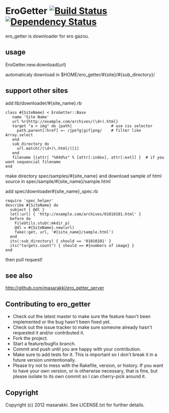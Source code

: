 EroGetter [![Build Status](https://secure.travis-ci.org/masarakki/ero_getter.png)](http://travis-ci.org/masarakki/ero_getter) [![Dependency Status](https://gemnasium.com/masarakki/ero_getter.png)](http://gemnasium.com/masarakki/ero_getter)
=========

ero_getter is downloader for ero gazou.

usage
-----
 EroGetter.new.download(url)

automaticaly download in $HOME/ero_getter/#{site}/#{sub_directory}/

support other sites
-------------------

add lib/downloader/#{site_name}.rb

    class #{SiteName} < EroGetter::Base
       name 'Site Name'
       url %r{http://example.com/archives/(\d+).html}
       target "a > img" do |path|                 # use css selector
         path.parent[:href] =~ /jpe?g|gif|png/    # filter like Array.select
       end
       sub_directory do
         url.match(/(\d+)\.html/)[1]
       end
       filename {|attr| "%04d%s" % [attr[:index], attr[:ext]] }  # if you want sequencial filename
    end

make directory spec/samples/#{site_name}
and download sample of html source in spec/sample/#{site_name}/sample.html

add spec/downloader#{site_name}_spec.rb

    require 'spec_helper'
    describe #{SiteName} do
      subject { @dl }
      let(:url) { 'http://example.com/archives/01010101.html' }
      before do
        FileUtils.stub(:mkdir_p)
        @dl = #{SiteName}.new(url)
        fake(:get, url, '#{site_name}/sample.html')
      end
      its(:sub_directory) { should == '01010101' }
      its("targets.count") { should == #{numbers of image} }
    end

then pull request!

see also
--------
http://github.com/masarakki/ero_getter_server

Contributing to ero_getter
--------------------------

* Check out the latest master to make sure the feature hasn't been implemented or the bug hasn't been fixed yet.
* Check out the issue tracker to make sure someone already hasn't requested it and/or contributed it.
* Fork the project.
* Start a feature/bugfix branch.
* Commit and push until you are happy with your contribution.
* Make sure to add tests for it. This is important so I don't break it in a future version unintentionally.
* Please try not to mess with the Rakefile, version, or history. If you want to have your own version, or is otherwise necessary, that is fine, but please isolate to its own commit so I can cherry-pick around it.

Copyright
---------

Copyright (c) 2012 masarakki. See LICENSE.txt for
further details.

